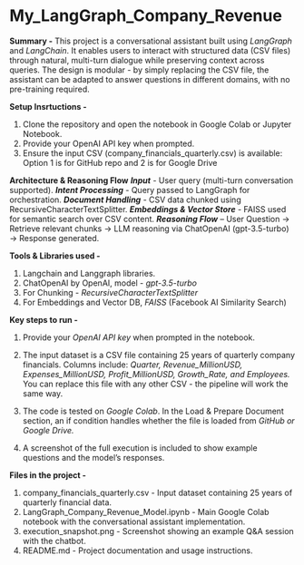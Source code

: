 # My_LangGraph_Company_Revenue
**Summary -**
This project is a conversational assistant built using _LangGraph_ and _LangChain_. It enables users to interact with structured data (CSV files) through natural, multi-turn dialogue while preserving context across queries. The design is modular - by simply replacing the CSV file, the assistant can be adapted to answer questions in different domains, with no pre-training required.


**Setup Insrtuctions -**
1. Clone the repository and open the notebook in Google Colab or Jupyter Notebook.
2. Provide your OpenAI API key when prompted.
3. Ensure the input CSV (company_financials_quarterly.csv) is available: Option 1 is for GitHub repo and 2 is for Google Drive
   
**Architecture & Reasoning Flow**
**_Input_** - User query (multi-turn conversation supported).
**_Intent Processing_** - Query passed to LangGraph for orchestration.
**_Document Handling_** - CSV data chunked using RecursiveCharacterTextSplitter.
**_Embeddings & Vector Store_** - FAISS used for semantic search over CSV content.
**_Reasoning Flow_** – User Question → Retrieve relevant chunks → LLM reasoning via ChatOpenAI (gpt-3.5-turbo) → Response generated.


**Tools & Libraries used -**
1. Langchain and Langgraph libraries.
2. ChatOpenAI by OpenAI, model - _gpt-3.5-turbo_
3. For Chunking - _RecursiveCharacterTextSplitter_
4. For Embeddings and Vector DB, _FAISS_ (Facebook AI Similarity Search)


**Key steps to run -**
1. Provide your _OpenAI API key_ when prompted in the notebook.

2. The input dataset is a CSV file containing 25 years of quarterly company financials.
   Columns include: _Quarter, Revenue_MillionUSD, Expenses_MillionUSD, Profit_MillionUSD, Growth_Rate, and Employees._
   You can replace this file with any other CSV - the pipeline will work the same way.

3. The code is tested on _Google Colab_. In the Load & Prepare Document section, an if condition handles whether the file is loaded from _GitHub or Google Drive._

4. A screenshot of the full execution is included to show example questions and the model’s responses.

**Files in the project -**
1. company_financials_quarterly.csv - Input dataset containing 25 years of quarterly financial data.
2. LangGraph_Company_Revenue_Model.ipynb - Main Google Colab notebook with the conversational assistant implementation.
3. execution_snapshot.png - Screenshot showing an example Q&A session with the chatbot.
4. README.md - Project documentation and usage instructions.
